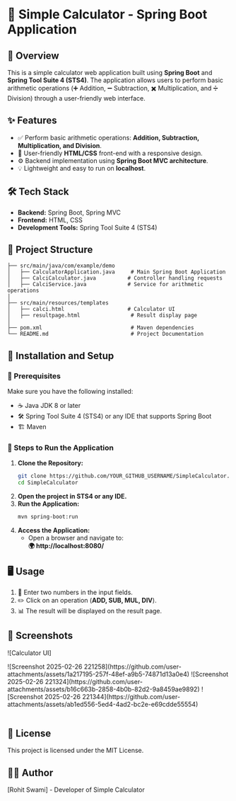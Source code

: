 # 🧮 Simple Calculator - Spring Boot Application

## 🚀 Overview
This is a simple calculator web application built using **Spring Boot** and **Spring Tool Suite 4 (STS4)**. The application allows users to perform basic arithmetic operations (➕ Addition, ➖ Subtraction, ✖️ Multiplication, and ➗ Division) through a user-friendly web interface.

## ✨ Features
- ✅ Perform basic arithmetic operations: **Addition, Subtraction, Multiplication, and Division**.
- 🎨 User-friendly **HTML/CSS** front-end with a responsive design.
- ⚙️ Backend implementation using **Spring Boot MVC architecture**.
- 💡 Lightweight and easy to run on **localhost**.

## 🛠 Tech Stack
- **Backend:** Spring Boot, Spring MVC
- **Frontend:** HTML, CSS
- **Development Tools:** Spring Tool Suite 4 (STS4)

## 📁 Project Structure
```
├── src/main/java/com/example/demo
│   ├── CalculatorApplication.java     # Main Spring Boot Application
│   ├── CalciCalculator.java          # Controller handling requests
│   ├── CalciService.java             # Service for arithmetic operations
│
├── src/main/resources/templates
│   ├── calci.html                    # Calculator UI
│   ├── resultpage.html                # Result display page
│
├── pom.xml                            # Maven dependencies
└── README.md                          # Project Documentation
```

## 🔧 Installation and Setup
### 📌 Prerequisites
Make sure you have the following installed:
- ☕ Java JDK 8 or later
- 🛠 Spring Tool Suite 4 (STS4) or any IDE that supports Spring Boot
- 🏗️ Maven

### 📜 Steps to Run the Application
1. **Clone the Repository:**
   ```sh
   git clone https://github.com/YOUR_GITHUB_USERNAME/SimpleCalculator.git
   cd SimpleCalculator
   ```
2. **Open the project in STS4 or any IDE.**
3. **Run the Application:**
   ```sh
   mvn spring-boot:run
   ```
4. **Access the Application:**
   - Open a browser and navigate to:  
     **🌍 http://localhost:8080/**

## 🖥 Usage
1. 🔢 Enter two numbers in the input fields.
2. ✏️ Click on an operation (**ADD, SUB, MUL, DIV**).
3. 📊 The result will be displayed on the result page.

## 📸 Screenshots
![Calculator UI]
<table>
   <tr> ![Screenshot 2025-02-26 221258](https://github.com/user-attachments/assets/1a217195-257f-48ef-a9b5-74871d13a0e4)</tr>
   <tr>   ![Screenshot 2025-02-26 221324](https://github.com/user-attachments/assets/b16c663b-2858-4b0b-82d2-9a8459ae9892)</tr>
   <tr>   ![Screenshot 2025-02-26 221344](https://github.com/user-attachments/assets/ab1ed556-5ed4-4ad2-bc2e-e69cdde55554)</tr>
</table>

## 📜 License
This project is licensed under the MIT License.

## 👨‍💻 Author
[Rohit Swami] - Developer of Simple Calculator


